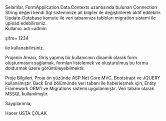 Selamlar,
  FormApplication.Data.Contexts uzantısında bulunan Connection String değeri kendi Sql sisteminize ait bilgiler ile değiştirilerek aktif edilebilir.                                                                                                                  
  Update-Database komutu ile veri tabanınıza tabloları migration sistemi ile upload edebilirsiniz.                                                                                                                                           
  Kullanıcı adı =admin
  
  şifre= 1234
  
ile kullanabilirsiniz.

Projenin Amacı, 
Giriş yapmış bir kullanıcının dinamik olarak form oluşturmasını sağlamak, formları listelemek ve oluşturulmuş bu formu doldurmak üzere görüntüleyebilmektir.

Proje Bilgileri,
Proje ön yüzünde ASP.Net Core MVC, Bootstrapt ve JQUERY kullanılmıştır.
Back End bölümünde veri tabanı ile haberleşmek için, Entity Framework ORM'i ve Migrations sistemi uygulanmıştır.
Veri tabanı olarak MSSQL kullanılmıştır.

Saygılarımla,

Hacer USTA ÇOLAK

